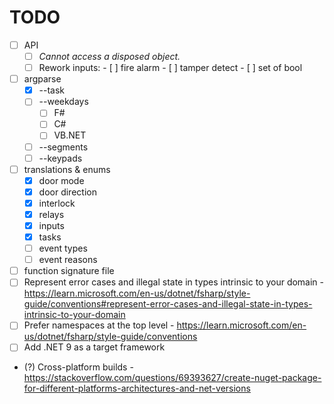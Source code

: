# TODO

- [ ] API
    - [ ] _Cannot access a disposed object._
    - [ ] Rework inputs:
          - [ ] fire alarm
          - [ ] tamper detect
          - [ ] set of bool

- [ ] argparse
    - [x] --task
    - [ ] --weekdays
        - [ ] F#
        - [ ] C#
        - [ ] VB.NET
    - [ ] --segments
    - [ ] --keypads

- [ ] translations & enums
    - [x] door mode
    - [x] door direction
    - [x] interlock
    - [x] relays
    - [x] inputs
    - [x] tasks
    - [ ] event types
    - [ ] event reasons

- [ ] function signature file
- [ ] Represent error cases and illegal state in types intrinsic to your domain
      - https://learn.microsoft.com/en-us/dotnet/fsharp/style-guide/conventions#represent-error-cases-and-illegal-state-in-types-intrinsic-to-your-domain
- [ ] Prefer namespaces at the top level
      - https://learn.microsoft.com/en-us/dotnet/fsharp/style-guide/conventions
- [ ] Add .NET 9 as a target framework
- (?) Cross-platform builds
      - https://stackoverflow.com/questions/69393627/create-nuget-package-for-different-platforms-architectures-and-net-versions


